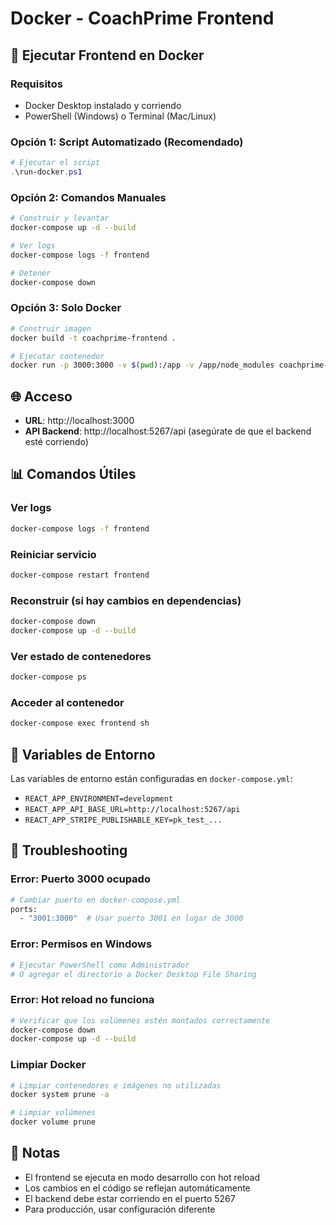 # Docker - CoachPrime Frontend

## 🚀 Ejecutar Frontend en Docker

### Requisitos

- Docker Desktop instalado y corriendo
- PowerShell (Windows) o Terminal (Mac/Linux)

### Opción 1: Script Automatizado (Recomendado)

```powershell
# Ejecutar el script
.\run-docker.ps1
```

### Opción 2: Comandos Manuales

```bash
# Construir y levantar
docker-compose up -d --build

# Ver logs
docker-compose logs -f frontend

# Detener
docker-compose down
```

### Opción 3: Solo Docker

```bash
# Construir imagen
docker build -t coachprime-frontend .

# Ejecutar contenedor
docker run -p 3000:3000 -v $(pwd):/app -v /app/node_modules coachprime-frontend
```

## 🌐 Acceso

- **URL**: http://localhost:3000
- **API Backend**: http://localhost:5267/api (asegúrate de que el backend esté corriendo)

## 📊 Comandos Útiles

### Ver logs

```bash
docker-compose logs -f frontend
```

### Reiniciar servicio

```bash
docker-compose restart frontend
```

### Reconstruir (si hay cambios en dependencias)

```bash
docker-compose down
docker-compose up -d --build
```

### Ver estado de contenedores

```bash
docker-compose ps
```

### Acceder al contenedor

```bash
docker-compose exec frontend sh
```

## 🔧 Variables de Entorno

Las variables de entorno están configuradas en `docker-compose.yml`:

- `REACT_APP_ENVIRONMENT=development`
- `REACT_APP_API_BASE_URL=http://localhost:5267/api`
- `REACT_APP_STRIPE_PUBLISHABLE_KEY=pk_test_...`

## 🐛 Troubleshooting

### Error: Puerto 3000 ocupado

```bash
# Cambiar puerto en docker-compose.yml
ports:
  - "3001:3000"  # Usar puerto 3001 en lugar de 3000
```

### Error: Permisos en Windows

```bash
# Ejecutar PowerShell como Administrador
# O agregar el directorio a Docker Desktop File Sharing
```

### Error: Hot reload no funciona

```bash
# Verificar que los volúmenes estén montados correctamente
docker-compose down
docker-compose up -d --build
```

### Limpiar Docker

```bash
# Limpiar contenedores e imágenes no utilizadas
docker system prune -a

# Limpiar volúmenes
docker volume prune
```

## 📝 Notas

- El frontend se ejecuta en modo desarrollo con hot reload
- Los cambios en el código se reflejan automáticamente
- El backend debe estar corriendo en el puerto 5267
- Para producción, usar configuración diferente
